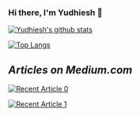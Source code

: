 ### Hi there, I'm Yudhiesh 👋

[![Yudhiesh's github stats](https://github-readme-stats.vercel.app/api?username=yudhiesh&count_private=true&show_icons=true&theme=radical&hide_rank=false)](https://github.com/anuraghazra/github-readme-stats)

[![Top Langs](https://github-readme-stats.vercel.app/api/top-langs/?username=yudhiesh)](https://github.com/anuraghazra/github-readme-stats)

## _Articles on Medium.com_
<a target="_blank" href="https://github-readme-medium-recent-article.vercel.app/medium/@yudhiesh1997/0"><img src="https://github-readme-medium-recent-article.vercel.app/medium/@yudhiesh1997/0" alt="Recent Article 0">

<a target="_blank" href="https://github-readme-medium-recent-article.vercel.app/medium/@yudhiesh1997/1"><img src="https://github-readme-medium-recent-article.vercel.app/medium/@yudhiesh1997/1" alt="Recent Article 1">
